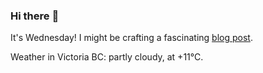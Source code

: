 ### Hi there :wave:

It's Wednesday! I might be crafting a fascinating [blog post](https://benjaminwuethrich.dev).

Weather in Victoria BC: partly cloudy, at +11°C.
